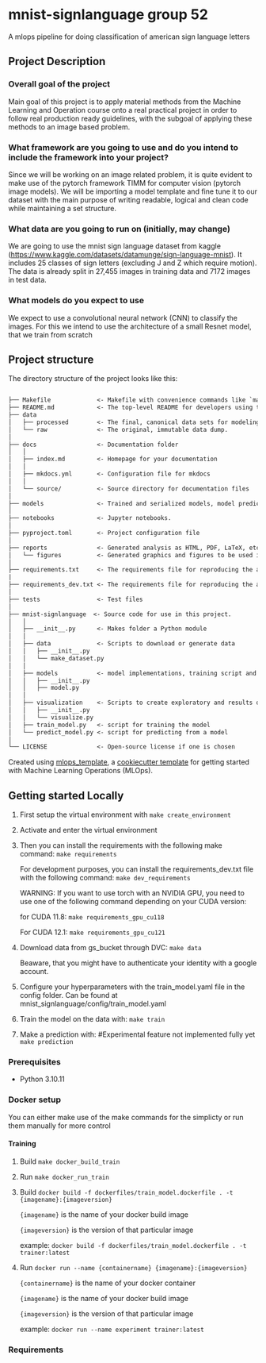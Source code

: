 # mnist-signlanguage group 52

A mlops pipeline for doing classification of american sign language letters

## Project Description
### Overall goal of the project
Main goal of this project is to apply material methods from the Machine Learning and Operation course onto a real practical project in order to follow real production ready guidelines, with the subgoal of applying these methods to an image based problem.

### What framework are you going to use and do you intend to include the framework into your project?
Since we will be working on an image related problem, it is quite evident to make use of the pytorch framework TIMM for computer vision (pytorch image models). We will be importing a model template and fine tune it to our dataset with the main purpose of writing readable, logical and clean code while maintaining a set structure.

### What data are you going to run on (initially, may change)
We are going to use the mnist sign language dataset from kaggle (https://www.kaggle.com/datasets/datamunge/sign-language-mnist). It includes 25 classes of sign letters (excluding J and Z which require motion). The data is already split in 27,455 images in training data and 7172 images in test data.

### What models do you expect to use
We expect to use a convolutional neural network (CNN) to classify the images. For this we intend to use the architecture of a small Resnet model, that we train from scratch

## Project structure

The directory structure of the project looks like this:

```txt

├── Makefile             <- Makefile with convenience commands like `make data` or `make train`
├── README.md            <- The top-level README for developers using this project.
├── data
│   ├── processed        <- The final, canonical data sets for modeling.
│   └── raw              <- The original, immutable data dump.
│
├── docs                 <- Documentation folder
│   │
│   ├── index.md         <- Homepage for your documentation
│   │
│   ├── mkdocs.yml       <- Configuration file for mkdocs
│   │
│   └── source/          <- Source directory for documentation files
│
├── models               <- Trained and serialized models, model predictions, or model summaries
│
├── notebooks            <- Jupyter notebooks.
│
├── pyproject.toml       <- Project configuration file
│
├── reports              <- Generated analysis as HTML, PDF, LaTeX, etc.
│   └── figures          <- Generated graphics and figures to be used in reporting
│
├── requirements.txt     <- The requirements file for reproducing the analysis environment
|
├── requirements_dev.txt <- The requirements file for reproducing the analysis environment
│
├── tests                <- Test files
│
├── mnist-signlanguage  <- Source code for use in this project.
│   │
│   ├── __init__.py      <- Makes folder a Python module
│   │
│   ├── data             <- Scripts to download or generate data
│   │   ├── __init__.py
│   │   └── make_dataset.py
│   │
│   ├── models           <- model implementations, training script and prediction script
│   │   ├── __init__.py
│   │   ├── model.py
│   │
│   ├── visualization    <- Scripts to create exploratory and results oriented visualizations
│   │   ├── __init__.py
│   │   └── visualize.py
│   ├── train_model.py   <- script for training the model
│   └── predict_model.py <- script for predicting from a model
│
└── LICENSE              <- Open-source license if one is chosen
```

Created using [mlops_template](https://github.com/SkafteNicki/mlops_template),
a [cookiecutter template](https://github.com/cookiecutter/cookiecutter) for getting
started with Machine Learning Operations (MLOps).



## Getting started Locally
1. First setup the virtual environment with
```make create_environment```

2. Activate and enter the virtual environment

3. Then you can install the requirements with the following make command:
    ```make requirements```

    For development purposes, you can install the requirements_dev.txt file with the following command:
    ```make dev_requirements```

    WARNING: If you want to use torch with an NVIDIA GPU, you need to use one of the following command depending on your CUDA version:

    for CUDA 11.8:
        ```make requirements_gpu_cu118```

    For CUDA 12.1:
        ```make requirements_gpu_cu121```

4. Download data from gs_bucket through DVC:
    ```make data```

    Beaware, that you might have to authenticate your identity with a google account.

5. Configure your hyperparameters with the train_model.yaml file in the config folder. 
    Can be found at mnist_signlanguage/config/train_model.yaml

6. Train the model on the data with:
    ```make train```

7. Make a prediction with: #Experimental feature not implemented fully yet
    ```make prediction```


### Prerequisites

<!-- bullet list -->
- Python 3.10.11

### Docker setup

You can either make use of the make commands for the simplicty or run them manually for more control

#### Training
1. Build
    ```make docker_build_train```
2. Run
    ```make docker_run_train```

1. Build
    ```docker build -f dockerfiles/train_model.dockerfile . -t {imagename}:{imageversion}```

    ```{imagename}``` is the name of your docker build image

    ```{imageversion}``` is the version of that particular image

    example:
    ```docker build -f dockerfiles/train_model.dockerfile . -t trainer:latest```

2. Run
    ```docker run --name {containername} {imagename}:{imageversion}```

    ```{containername}``` is the name of your docker container

    ```{imagename}``` is the name of your docker build image

    ```{imageversion}``` is the version of that particular image

    example:
    ```docker run --name experiment trainer:latest```



### Requirements


